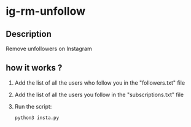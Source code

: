 # ig-rm-unfollow

## Description

Remove unfollowers on Instagram

## how it works ?

1. Add the list of all the users who follow you in the "followers.txt" file

2. Add the list of all the users you follow in the "subscriptions.txt" file

3. Run the script:
   ```shell
   python3 insta.py
   ```
